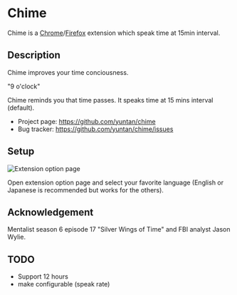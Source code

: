 Chime
=====
Chime is a [Chrome](https://chrome.google.com/webstore/detail/chime/cnfiieljckkcepbljjlienokobmgapnn)/[Firefox](https://addons.mozilla.org/ja/firefox/addon/chime/) extension which speak time at 15min interval.

Description
-----------
Chime improves your time conciousness.

"9 o'clock"

Chime reminds you that time passes. It speaks time at 15 mins interval (default).

* Project page: https://github.com/yuntan/chime
* Bug tracker: https://github.com/yuntan/chime/issues

Setup
-----
![Extension option page](https://gyazo.com/a6df79f5f19d21860c93dc18c19c1353.png)

Open extension option page and select your favorite language (English or Japanese is recommended but works for the others).

Acknowledgement
---------------
Mentalist season 6 episode 17 "Silver Wings of Time" and FBI analyst Jason Wylie.


TODO
----
- Support 12 hours
- make configurable (speak rate)
